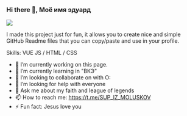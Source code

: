 ### Hi there 👋, Моё имя эдуард
![](https://arturssmirnovs.github.io/github-profile-readme-generator/images/banner.png)

I made this project just for fun, it allows you to create nice and simple GitHub Readme files that you can copy/paste and use in your profile.

Skills: VUE JS / HTML / CSS

- 🔭 I’m currently working on this page. 
- 🌱 I’m currently learning in "ВКЭ" 
- 👯 I’m looking to collaborate on with О: 
- 🤔 I’m looking for help with everyone 
- 💬 Ask me about my faith and league of legends 
- 📫 How to reach me: https://t.me/SUP_IZ_MOLUSKOV 
- ⚡ Fun fact: Jesus love you 





